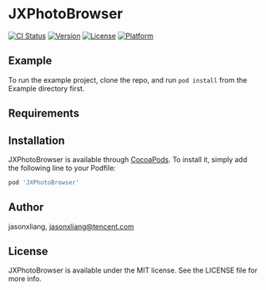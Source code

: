 # JXPhotoBrowser

[![CI Status](https://img.shields.io/travis/jasonxliang/JXPhotoBrowser.svg?style=flat)](https://travis-ci.org/jasonxliang/JXPhotoBrowser)
[![Version](https://img.shields.io/cocoapods/v/JXPhotoBrowser.svg?style=flat)](https://cocoapods.org/pods/JXPhotoBrowser)
[![License](https://img.shields.io/cocoapods/l/JXPhotoBrowser.svg?style=flat)](https://cocoapods.org/pods/JXPhotoBrowser)
[![Platform](https://img.shields.io/cocoapods/p/JXPhotoBrowser.svg?style=flat)](https://cocoapods.org/pods/JXPhotoBrowser)

## Example

To run the example project, clone the repo, and run `pod install` from the Example directory first.

## Requirements

## Installation

JXPhotoBrowser is available through [CocoaPods](https://cocoapods.org). To install
it, simply add the following line to your Podfile:

```ruby
pod 'JXPhotoBrowser'
```

## Author

jasonxliang, jasonxliang@tencent.com

## License

JXPhotoBrowser is available under the MIT license. See the LICENSE file for more info.
